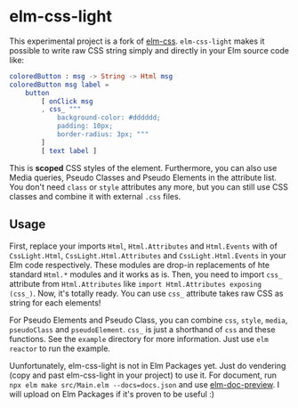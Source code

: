 # elm-css-light

This experimental project is a fork of [elm-css](https://github.com/rtfeldman/elm-css). `elm-css-light` makes it possible to write raw CSS string simply and directly in your Elm source code like:

```elm
coloredButton : msg -> String -> Html msg
coloredButton msg label =
    button
        [ onClick msg
        , css_ """
            background-color: #dddddd;
            padding: 10px;
            border-radius: 3px; """
        ]
        [ text label ]
```

This is **scoped** CSS styles of the element. Furthermore, you can also use Media queries, Pseudo Classes and Pseudo Elements in the attribute list. You don't need `class` or `style` attributes any more, but you can still use CSS classes and combine it with external `.css` files.

## Usage

First, replace your imports `Html`, `Html.Attributes` and `Html.Events` with of `CssLight.Html`, `CssLight.Html.Attributes` and `CssLight.Html.Events` in your Elm code respectively. These modules are drop-in replacements of hte standard `Html.*` modules and it works as is. Then, you need to import `css_` attribute from `Html.Attributes` like `import Html.Attributes exposing (css_)`. Now, it's totally ready. You can use `css_` attribute takes raw CSS as string for each elements!

For Pseudo Elements and Pseudo Class, you can combine `css`, `style`, `media`, `pseudoClass` and `pseudoElement`. `css_` is just a shorthand of `css` and these functions. See the `example` directory for more information. Just use `elm reactor` to run the example.

Uunfortunately, elm-css-light is not in Elm Packages yet. Just do vendering (copy and past elm-css-light in your project) to use it. For document, run `npx elm make src/Main.elm --docs=docs.json` and use [elm-doc-preview](https://github.com/dmy/elm-doc-preview). I will upload on Elm Packages if it's proven to be useful :)
